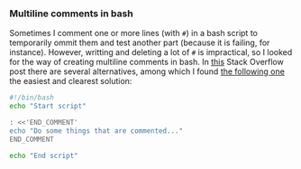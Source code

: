 ### Multiline comments in bash

Sometimes I comment one or more lines (with `#`) in a bash script to temporarily ommit them and test another part (because it is failing, for instance). However, writting and deleting a lot of `#` is impractical, so I looked for the way of creating multiline comments in bash. In [this](https://stackoverflow.com/questions/43158140/way-to-create-multiline-comments-in-bash) Stack Overflow post there are several alternatives, among which I found [the following one](https://stackoverflow.com/a/46049228) the easiest and clearest solution:

```bash
#!/bin/bash
echo "Start script"

: <<'END_COMMENT'
echo "Do some things that are commented..."
END_COMMENT

echo "End script"
```
